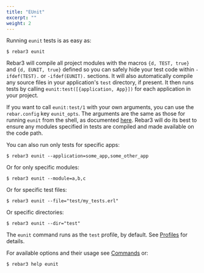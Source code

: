 ```yaml
---
title: "EUnit"
excerpt: ""
weight: 2
---
```


Running `eunit` tests is as easy as:

```shell
$ rebar3 eunit
```

Rebar3 will compile all project modules with the macros `{d, TEST, true}` and `{d, EUNIT, true}` defined so you can safely hide your test code within `-ifdef(TEST).` or `-ifdef(EUNIT).` sections. It will also automatically compile any source files in your application's `test` directory, if present. It then runs tests by calling `eunit:test([{application, App}])` for each application in your project.

If you want to call `eunit:test/1` with your own arguments, you can use the `rebar.config` key `eunit_opts`. The arguments are the same as those for running `eunit` from the shell, as documented [here](https://www.erlang.org/doc/man/eunit.html). Rebar3 will do its best to ensure any modules specified in tests are compiled and made available on the code path.

You can also run only tests for specific apps:

```shell
$ rebar3 eunit --application=some_app,some_other_app
```

Or for only specific modules:

```shell
$ rebar3 eunit --module=a,b,c
```

Or for specific test files:

```shell
$ rebar3 eunit --file="test/my_tests.erl"
```

Or specific directories:

```shell
$ rebar3 eunit --dir="test"
```

The `eunit` command runs as the `test` profile, by default. See [Profiles](/docs/profiles) for details.

For available options and their usage see [Commands](/docs/commands) or:

```shell
$ rebar3 help eunit
```
